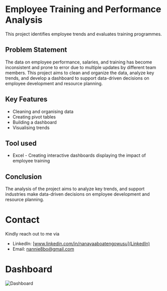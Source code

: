 # Employee Training and Performance Analysis
This project identifies employee trends and evaluates training programmes.

## Problem Statement
The data on employee performance, salaries, and training has become inconsistent and prone to error due to multiple updates by different team members. This project aims to clean and organize the data, analyze key trends, and develop a dashboard to support data-driven decisions on employee development and resource planning.

## Key Features
* Cleaning and organising data
* Creating pivot tables
* Building a dashboard 
* Visualising trends

## Tool used
* Excel - Creating interactive dashboards displaying the impact of employee training

## Conclusion
The analysis of the project aims to analyze key trends, and support industries make data-driven decisions on employee development and resource planning.

# Contact
Kindly reach out to me via
* LinkedIn: [www.linkedin.com/in/nanayaaboatengowusu](LinkedIn) 
* Email: [nannie8bo@gmail.com](email)

# Dashboard
  ![Dashboard](https://github.com/user-attachments/assets/6faee04e-ffdf-4719-b354-944e1c82ed23)

  

